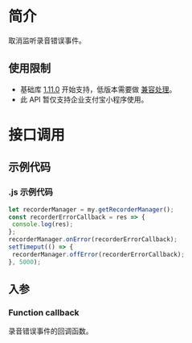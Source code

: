 # 简介

取消监听录音错误事件。

## 使用限制

- 基础库 [1.11.0](https://opendocs.alipay.com/mini/framework/lib) 开始支持，低版本需要做 [兼容处理](https://docs.alipay.com/mini/framework/compatibility)。
- 此 API 暂仅支持企业支付宝小程序使用。

# 接口调用

## 示例代码

### .js 示例代码
```javascript
let recorderManager = my.getRecorderManager();
const recorderErrorCallback = res => {
 console.log(res);
};
recorderManager.onError(recorderErrorCallback);
setTimeput(() => {
 recorderManager.offError(recorderErrorCallback);
}, 5000);
```

## 入参

### Function callback
录音错误事件的回调函数。
